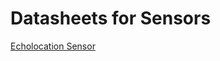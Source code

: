 # Datasheets for Sensors
[Echolocation Sensor](https://cdn.sparkfun.com/datasheets/Sensors/Proximity/HCSR04.pdf)
